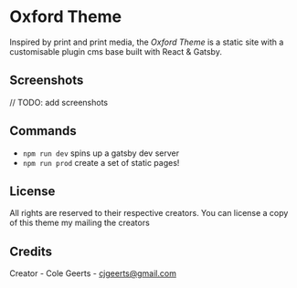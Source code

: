# Oxford Theme

Inspired by print and print media, the _Oxford Theme_ is a static site with a customisable plugin cms base built with React & Gatsby.

## Screenshots

// TODO: add screenshots

## Commands

- `npm run dev` spins up a gatsby dev server
- `npm run prod` create a set of static pages!

## License

All rights are reserved to their respective creators. You can license a copy of this theme my mailing the creators

## Credits

Creator - Cole Geerts - [cjgeerts@gmail.com](mailto:cjgeerts@gmail.com)
